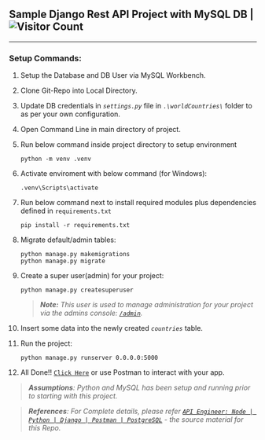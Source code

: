 ## Sample Django Rest API Project with MySQL DB | ![Visitor Count](https://visitor-badge.glitch.me/badge?page_id=0xStryK3R.Django-Rest-API-with-MySQL-DB)

***
### Setup Commands:

1. Setup the Database and DB User via MySQL Workbench.

2. Clone Git-Repo into Local Directory.

3. Update DB credentials in _`settings.py`_ file in _`.\worldCountries\`_ folder to as per your own configuration.

4. Open Command Line in main directory of project.

5. Run below command inside project directory to setup environment
      ```console
      python -m venv .venv
      ```
6. Activate enviroment with below command (for Windows):
      ```console
      .venv\Scripts\activate
      ```
7. Run below command next to install required modules plus dependencies defined in `requirements.txt`
      ```console
      pip install -r requirements.txt
      ```
8. Migrate default/admin tables:
      ```console
      python manage.py makemigrations
      python manage.py migrate
      ```
9. Create a super user(admin) for your project:
      ```console
      python manage.py createsuperuser
      ```
      > _**Note:** This user is used to manage administration for your project via the admins console: [`/admin`](http://localhost:5000/admin/)._

10. Insert some data into the newly created _`countries`_ table.
    
11. Run the project:
    ```console
    python manage.py runserver 0.0.0.0:5000
    ```    
12. All Done!! [`Click Here`](http://localhost:8000/api/countries) or use Postman to interact with your app.

> _**Assumptions**: Python and MySQL has been setup and running prior to starting with this project._

> _**References**: For Complete details, please refer [`API Engineer: Node | Python | Django | Postman | PostgreSQL`](https://www.udemy.com/course/api-engineer-node-python-django-postman-postgresql/learn/lecture/27436790#overview) - the source material for this Repo._
